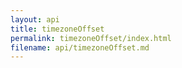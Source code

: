 ```yaml
---
layout: api
title: timezoneOffset
permalink: timezoneOffset/index.html
filename: api/timezoneOffset.md
---
```

